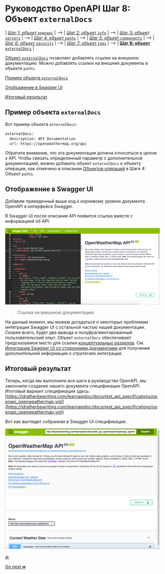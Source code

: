 # Руководство OpenAPI Шаг 8: Объект `externalDocs`

| [*Шаг 1: объект* `openapi`](step1-openapi-object.md) | --> | [*Шаг 2: объект* `info`](step2-info-object.md) | --> | [*Шаг 3: объект* `servers`](step3-servers-object.md) | --> | [*Шаг 4: объект* `paths`](step4-paths-object.md) | --> | [*Шаг 5: объект* `components`](step5-components-object.md) | --> | [*Шаг 6: объект* `security`](step6-security-object.md) | --> | [*Шаг 7: объект* `tags`](step7-tags-object.md) | --> | [**Шаг 8: объект** `externalDocs`](step8-externalDocs-object.md) |

[Объект `externalDocs`](https://github.com/OAI/OpenAPI-Specification/blob/master/versions/3.0.2.md#external-documentation-object) позволяет добавлять ссылки на внешнюю документацию. Можно добавлять ссылки на внешние документы в объекте `paths`.

[Пример объекта `externalDocs`](#example)

[Отображение в Swagger UI](#appearanse)

[Итоговый результат](#finish)

<a name="example"></a>
## Пример объекта `externalDocs`

Вот пример объекта `externalDocs`:

    externalDocs:
      description: API Documentation
      url: https://openweathermap.org/api

Обратите внимание, что эта документация должна относиться в целом к API. Чтобы связать определенный параметр с дополнительной документацией, можно добавить объект `externalDocs` к объекту операции, как отмечено в описании [Объектов операций](step4-paths-object.md#%operations) в Шаге 4: Объект `paths`.

<a name="appearanse"></a>
## Отображение в Swagger UI

Добавим приведенный выше код к корневому уровню документа OpenAPI в интерфейсе Swagger.

В Swagger UI после описания API появится ссылка вместе с информацией об API:

![externaldoc](img/18.png)

> Ссылка на внешнюю документацию

На данный момент, мы можем догадаться о некоторых проблемам интеграции Swagger UI с остальной частью нашей документации. Скорее всего, будет два вывода и полуфрагментированный пользовательский опыт. Объект `externalDocs` обеспечивает предсказуемое место для ссылки [концептуальных разделов](../conceptual-topics/README.md). См. [Интеграция Swagger UI со сторонними документами](integrating-swagger-with-docs.md) для получения дополнительной информации о стратегиях интеграции.

<a name="finish"></a>
## Итоговый результат

Теперь, когда мы выполнили все шаги в руководстве OpenAPI, мы закончили создание нашего документа спецификации OpenAPI. Итоговый вариант спецификации здесь: [https://idratherbewriting.com/learnapidoc/docs/rest_api_specifications/openapi_openweathermap.yml](https://idratherbewriting.com/learnapidoc/docs/rest_api_specifications/openapi_openweathermap.yml)

Вот как выглядит собранная в Swagger UI спецификация:

![final](img/19.png)


[🔙](step7-tags-object.md)

[Go next ➡](create-openapi-specification.md)
